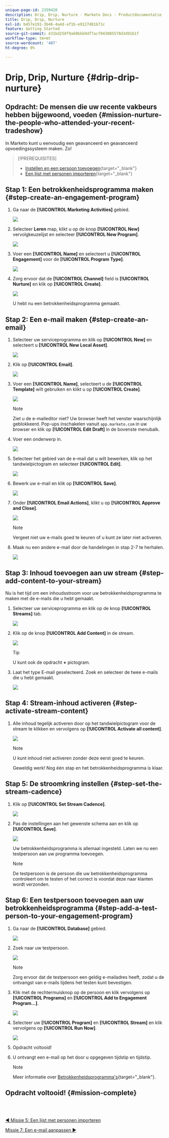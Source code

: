 ```yaml
---
unique-page-id: 2359420
description: Drip, Drip, Nurture - Marketo Docs - Productdocumentatie
title: Drip, Drip, Nurture
exl-id: b457e191-3b46-4a4d-af1b-e9127d81b71c
feature: Getting Started
source-git-commit: 431bd258f9a68bbb9df7acf043085578d3d91b1f
workflow-type: tm+mt
source-wordcount: '407'
ht-degree: 0%

---
```


# Drip, Drip, Nurture {#drip-drip-nurture}

## Opdracht: De mensen die uw recente vakbeurs hebben bijgewoond, voeden {#mission-nurture-the-people-who-attended-your-recent-tradeshow}

In Marketo kunt u eenvoudig een geavanceerd en geavanceerd opvoedingssysteem maken. Zo!

>[!PREREQUISITES]
>
>* [Instellen en een persoon toevoegen](/help/marketo/getting-started/quick-wins/get-set-up-and-add-a-person.md){target="_blank"}
>* [Een lijst met personen importeren](/help/marketo/getting-started/quick-wins/import-a-list-of-people.md){target="_blank"}

## Stap 1: Een betrokkenheidsprogramma maken {#step-create-an-engagement-program}

1. Ga naar de **[!UICONTROL Marketing Activities]** gebied.

   ![](assets/drip-drip-nurture-1.png)

1. Selecteer **Leren** map, klikt u op de knop **[!UICONTROL New]** vervolgkeuzelijst en selecteer **[!UICONTROL New Program]**.

   ![](assets/drip-drip-nurture-2.png)

1. Voer een **[!UICONTROL Name]** en selecteert u **[!UICONTROL Engagement]** voor de **[!UICONTROL Program Type]**.

   ![](assets/drip-drip-nurture-3.png)

1. Zorg ervoor dat de **[!UICONTROL Channel]** field is **[!UICONTROL Nurture]** en klik op **[!UICONTROL Create]**.

   ![](assets/drip-drip-nurture-4.png)

   U hebt nu een betrokkenheidsprogramma gemaakt.

## Stap 2: Een e-mail maken {#step-create-an-email}

1. Selecteer uw serviceprogramma en klik op **[!UICONTROL New]** en selecteert u **[!UICONTROL New Local Asset]**.

   ![](assets/drip-drip-nurture-5.png)

1. Klik op **[!UICONTROL Email]**.

   ![](assets/drip-drip-nurture-6.png)

1. Voer een **[!UICONTROL Name]**, selecteert u de **[!UICONTROL Template]** wilt gebruiken en klikt u op **[!UICONTROL Create]**.

   ![](assets/drip-drip-nurture-7.png)

   >[!NOTE]
   >
   >Ziet u de e-maileditor niet? Uw browser heeft het venster waarschijnlijk geblokkeerd. Pop-ups inschakelen vanuit `app.marketo.com` in uw browser en klik op **[!UICONTROL Edit Draft]** in de bovenste menubalk.

1. Voer een onderwerp in.

   ![](assets/drip-drip-nurture-8.png)

1. Selecteer het gebied van de e-mail dat u wilt bewerken, klik op het tandwielpictogram en selecteer **[!UICONTROL Edit]**.

   ![](assets/drip-drip-nurture-9.png)

1. Bewerk uw e-mail en klik op **[!UICONTROL Save]**.

   ![](assets/drip-drip-nurture-10.png)

1. Onder **[!UICONTROL Email Actions]**, klikt u op **[!UICONTROL Approve and Close]**.

   ![](assets/drip-drip-nurture-11.png)

   >[!NOTE]
   >
   >Vergeet niet uw e-mails goed te keuren of u kunt ze later niet activeren.

1. Maak nu een andere e-mail door de handelingen in stap 2-7 te herhalen.

   ![](assets/drip-drip-nurture-12.png)

## Stap 3: Inhoud toevoegen aan uw stream {#step-add-content-to-your-stream}

Nu is het tijd om een inhoudsstroom voor uw betrokkenheidsprogramma te maken met de e-mails die u hebt gemaakt.

1. Selecteer uw serviceprogramma en klik op de knop **[!UICONTROL Streams]** tab.

   ![](assets/drip-drip-nurture-13.png)

1. Klik op de knop **[!UICONTROL Add Content]** in de stream.

   ![](assets/drip-drip-nurture-14.png)

   >[!TIP]
   >
   >U kunt ook de opdracht **+** pictogram.

1. Laat het type E-mail geselecteerd. Zoek en selecteer de twee e-mails die u hebt gemaakt.

   ![](assets/drip-drip-nurture-15.png)

## Stap 4: Stream-inhoud activeren {#step-activate-stream-content}

1. Alle inhoud tegelijk activeren door op het tandwielpictogram voor de stream te klikken en vervolgens op **[!UICONTROL Activate all content]**.

   ![](assets/drip-drip-nurture-16.png)

   >[!NOTE]
   >
   >U kunt inhoud niet activeren zonder deze eerst goed te keuren.

   Geweldig werk! Nog één stap en het betrokkenheidsprogramma is klaar.

## Stap 5: De stroomkring instellen {#step-set-the-stream-cadence}

1. Klik op **[!UICONTROL Set Stream Cadence]**.

   ![](assets/drip-drip-nurture-17.png)

1. Pas de instellingen aan het gewenste schema aan en klik op **[!UICONTROL Save]**.

   ![](assets/drip-drip-nurture-18.png)

   Uw betrokkenheidsprogramma is allemaal ingesteld. Laten we nu een testpersoon aan uw programma toevoegen.

   >[!NOTE]
   >
   >De testpersoon is de persoon die uw betrokkenheidsprogramma controleert om te testen of het correct is voordat deze naar klanten wordt verzonden.

## Stap 6: Een testpersoon toevoegen aan uw betrokkenheidsprogramma {#step-add-a-test-person-to-your-engagement-program}

1. Ga naar de **[!UICONTROL Database]** gebied.

   ![](assets/drip-drip-nurture-19.png)

1. Zoek naar uw testpersoon.

   ![](assets/drip-drip-nurture-20.png)

   >[!NOTE]
   >
   >Zorg ervoor dat de testpersoon een geldig e-mailadres heeft, zodat u de ontvangst van e-mails tijdens het testen kunt bevestigen.

1. Klik met de rechtermuisknop op de persoon en klik vervolgens op **[!UICONTROL Programs]** en **[!UICONTROL Add to Engagement Program...]**.

   ![](assets/drip-drip-nurture-21.png)

1. Selecteer uw **[!UICONTROL Program]** en **[!UICONTROL Stream]** en klik vervolgens op **[!UICONTROL Run Now]**.

   ![](assets/drip-drip-nurture-22.png)

1. Opdracht voltooid!

1. U ontvangt een e-mail op het door u opgegeven tijdstip en tijdstip.

   >[!NOTE]
   >
   >Meer informatie over [Betrokkenheidsprogramma&#39;s](/help/marketo/product-docs/email-marketing/drip-nurturing/creating-an-engagement-program/understanding-engagement-programs.md){target="_blank"}.

## Opdracht voltooid! {#mission-complete}

<br> 

[◄ Missie 5: Een lijst met personen importeren](/help/marketo/getting-started/quick-wins/import-a-list-of-people.md)

[Missie 7: Een e-mail aanpassen ►](/help/marketo/getting-started/quick-wins/personalize-an-email.md)
